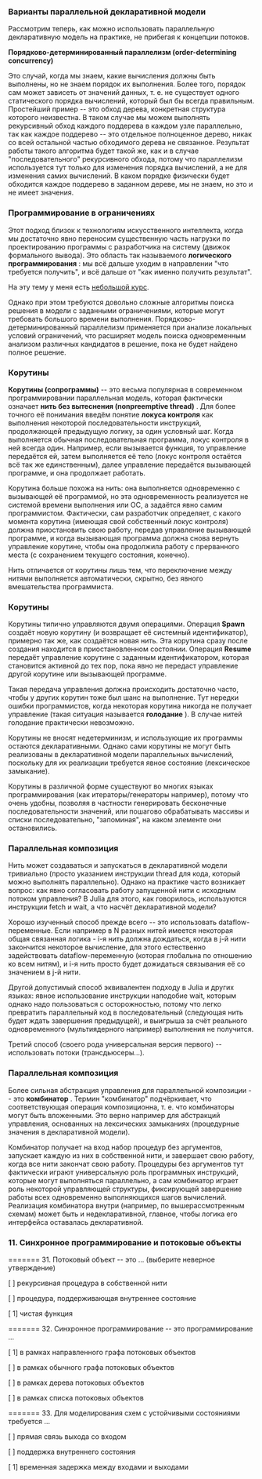 ### Варианты параллельной декларативной модели

Рассмотрим теперь, как можно использовать параллельную декларативную модель на практике, не прибегая к концепции потоков.

**Порядково-детерминированный параллелизм (order-determining concurrency)**

Это случай, когда мы знаем, какие вычисления должны быть выполнены, но не знаем порядок их выполнения. Более того, порядок сам может зависеть от значений данных, т. е. не существует одного статического порядка вычислений, который был бы всегда правильным. Простейший пример -- это обход дерева, конкретная структура которого неизвестна. В таком случае мы можем выполнять рекурсивный обход каждого поддерева в каждом узле параллельно, так как каждое поддерево -- это отдельное полноценное дерево, никак со всей остальной частью обходимого дерева не связанное. Результат работы такого алгоритма будет такой же, как и в случае "последовательного" рекурсивного обхода, потому что параллелизм используется тут только для изменения порядка вычислений, а не для изменения самих вычислений. В каком порядке физически будет обходится каждое поддерево в заданном дереве, мы не знаем, но это и не имеет значения.


### Программирование в ограничениях

Этот подход близок к технологиям искусственного интеллекта, когда мы достаточно явно переносим существенную часть нагрузки по проектированию программы с разработчика на систему (движок формального вывода). Это область так называемого  **логического программирования** : мы всё дальше уходим в направлении "что требуется получить", и всё дальше от "как именно получить результат".

На эту тему у меня есть [небольшой курс](https://vk.com/wall-152484379_2878).

Однако при этом требуются довольно сложные алгоритмы поиска решения в модели с заданными ограничениями, которые могут требовать большого времени выполнения. Порядково-детерминированный параллелизм применяется при анализе локальных условий ограничений, что расширяет модель поиска одновременным анализом различных кандидатов в решение, пока не будет найдено полное решение.


### Корутины

**Корутины (сопрограммы)** -- это весьма популярная в современном программировании параллельная модель, которая фактически означает  **нить без вытеснения (nonpreemptive thread)** . Для более точного её понимания введём понятие **локуса контроля** как выполнения некоторой последовательности инструкций, продолжающей предыдущую логику, за один условный шаг. Когда выполняется обычная последовательная программа, локус контроля в ней всегда один. Например, если вызывается функция, то управление передаётся ей, затем выполняется её тело (локус контроля остаётся всё так же единственным), далее управление передаётся вызывающей программе, и она продолжает работать.

Корутина больше похожа на нить: она выполняется одновременно с вызывающей её программой, но эта одновременность реализуется не системой времени выполнения или ОС, а задаётся явно самим программистом. Фактически, сам разработчик определяет, с какого момента корутина (имеющая свой собственный локус контроля) должна приостановить свою работу, передав управление вызывающей программе, и когда вызывающая программа должна снова вернуть управление корутине, чтобы она продолжила работу с прерванного места (с сохранением текущего состояния, конечно).

Нить отличается от корутины лишь тем, что переключение между нитями выполняется автоматически, скрытно, без явного вмешательства программиста.


### Корутины

Корутины типично управляются двумя операциями.
Операция **Spawn** создаёт новую корутину (и возвращает её системный идентификатор), примерно так же, как создаётся новая нить. Эта корутина сразу после создания находится в приостановленном состоянии.
Операция **Resume** передаёт управление корутине с заданным идентификатором, которая становится активной до тех пор, пока явно не передаст управление другой корутине или вызывающей программе.

Такая передача управления должна происходить достаточно часто, чтобы у других корутин тоже был шанс на выполнение. Тут нередки ошибки программистов, когда некоторая корутина никогда не получает управление (такая ситуация называется  **голодание** ). В случае нитей голодание практически невозможно.

Корутины не вносят недетерминизм, и использующие их программы остаются декларативными. Однако сами корутины не могут быть реализованы в декларативной модели параллельных вычислений, поскольку для их реализации требуется явное состояние (лексическое замыкание).

Корутины в различной форме существуют во многих языках программирования (как итераторы/генераторы например), потому что очень удобны, позволяя в частности генерировать бесконечные последовательности значений, или пошагово обрабатывать массивы и списки последовательно, "запоминая", на каком элементе они остановились.


### Параллельная композиция

Нить может создаваться и запускаться в декларативной модели тривиально (просто указанием инструкции thread для кода, который можно выполнять параллельно). Однако на практике часто возникает вопрос: как явно согласовать работу запущенной нити с исходным потоком управления? В Julia для этого, как говорилось, используются инструкции fetch и wait, а что насчёт декларативной модели?

Хорошо изученный способ прежде всего -- это использовать dataflow-переменные. Если например в N разных нитей имеется некоторая общая связанная логика - i-я нить должна дождаться, когда в j-й нити закончится некоторое вычисление, для этого естественно задействовать dataflow-переменную (которая глобальна по отношению ко всем нитям), и i-я нить просто будет дожидаться связывания её со значением в j-й нити.

Другой допустимый способ эквивалентен подходу в Julia и других языках: явное использование инструкции наподобие wait, которым однако надо пользоваться с осторожностью, потому что легко превратить параллельный код в последовательный (следующая нить будет ждать завершения предыдущей), и выигрыша за счёт реального одновременного (мультиядерного например) выполнения не получится.

Третий способ (своего рода универсальная версия первого) -- использовать потоки (трансдьюсеры...).



### Параллельная композиция

Более сильная абстракция управления для параллельной композиции -- это  **комбинатор** . Термин "комбинатор" подчёркивает, что соответствующая операция композиционна, т. е. что комбинаторы могут быть вложенными. Это верно например для абстракций управления, основанных на лексических замыканиях (процедурные значения в декларативной модели).

Комбинатор получает на вход набор процедур без аргументов, запускает каждую из них в собственной нити, и завершает свою работу, когда все нити закончат свою работу. Процедуры без аргументов тут фактически играют универсальную роль программных инструкций, которые могут выполняться параллельно, а сам комбинатор играет роль некоторой управляющей структуры, фиксирующей завершение работы всех одновременно выполняющихся шагов вычислений.
Реализация комбинатора внутри (например, по вышерассмотренным схемам) может быть и недекларативной, главное, чтобы логика его интерфейса оставалась декларативной.



### 11. Синхронное программирование и потоковые объекты

======= 31. Потоковый объект -- это ... (выберите неверное утверждение)

[ ] рекурсивная процедура в собственной нити

[ ] процедура, поддерживающая внутреннее состояние

[ 1] чистая функция

======= 32. Синхронное программирование -- это программирование ...

[ 1] в рамках направленного графа потоковых объектов

[ ] в рамках обычного графа потоковых объектов

[ ] в рамках дерева потоковых объектов

[ ] в рамках списка потоковых объектов

======= 33. Для моделирования схем с устойчивыми состояниями требуется ...

[ ] прямая связь выхода со входом

[ ] поддержка внутреннего состояния

[ 1] временная задержка между входами и выходами
